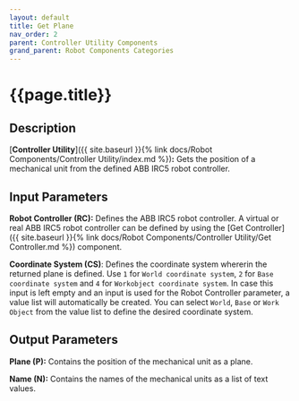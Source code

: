 ```yaml
---
layout: default
title: Get Plane
nav_order: 2
parent: Controller Utility Components
grand_parent: Robot Components Categories
---
```


# **{{page.title}}**

## **Description**

[**Controller Utility**]({{ site.baseurl }}{% link docs/Robot Components/Controller Utility/index.md %})**:** Gets the position of a mechanical unit from the defined ABB IRC5 robot controller.

## **Input Parameters**

**Robot Controller (RC):** Defines the ABB IRC5 robot controller. A virtual or real ABB IRC5 robot controller can be defined by using the [Get Controller]({{ site.baseurl }}{% link docs/Robot Components/Controller Utility/Get Controller.md %}) component.

**Coordinate System (CS)**: Defines the coordinate system whererin the returned plane is defined. Use `1` for `World coordinate system`, `2` for `Base coordinate system` and `4` for `Workobject coordinate system`. In case this input is left empty and an input is used for the Robot Controller parameter, a value list will automatically be created. You can select `World`, `Base` or `Work Object` from the value list to define the desired coordinate system. 

## **Output Parameters**

**Plane (P):** Contains the position of the mechanical unit as a plane.

**Name (N):** Contains the names of the mechanical units as a list of text values.
